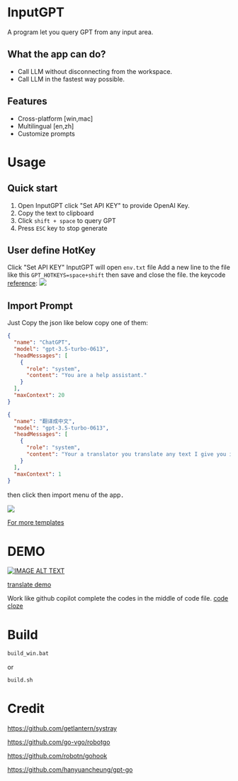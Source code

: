 # InputGPT 
A program let you query GPT from any input area. 

## What the app can do?
* Call LLM without disconnecting from the workspace.
* Call LLM in the fastest way possible.

## Features
*  Cross-platform [win,mac]
*  Multilingual  [en,zh]
*  Customize prompts

# Usage
## Quick start
1. Open InputGPT click "Set API KEY" to provide OpenAI Key. 
1. Copy the text to clipboard
1. Click `shift + space` to query GPT
1. Press `ESC` key to stop generate

## User define HotKey 
Click "Set API KEY" InputGPT will open `env.txt` file 
Add a new line to the file like this `GPT_HOTKEYS=space+shift` then save and close the file.
the keycode [reference](https://github.com/vcaesar/keycode/blob/main/keycode.go):
![](https://ipfs.ee/ipfs/QmaBtanJEmt8krtLLAL2zE9QYyNodQ7bvkRofNuWABaZmn/d6636a7b-cb75-494f-84ac-3935382544d8.png)

## Import Prompt
Just Copy the json like below copy one of them:
```json
{
  "name": "ChatGPT",
  "model": "gpt-3.5-turbo-0613",
  "headMessages": [
    {
      "role": "system",
      "content": "You are a help assistant."
    }
  ],
  "maxContext": 20
}
```

```json
{
  "name": "翻译成中文",
  "model": "gpt-3.5-turbo-0613",
  "headMessages": [
    {
      "role": "system",
      "content": "Your a translator you translate any text I give you into Chinese. Just give me the result, do not explain."
    }
  ],
  "maxContext": 1
}
```
then click then import menu of the app．

![](https://ipfs.ee/ipfs/QmPW2FcmLvfZLbT5Ak6FYWRSc9FWJ5p3waQ4PrCPEzeH5R/6d498736-0911-460a-8fe2-8e91c8ca3340.png)

[For more templates](./prompts)

# DEMO
[![IMAGE ALT TEXT](http://img.youtube.com/vi/2EpdfYILbgQ/0.jpg)](https://www.youtube.com/watch?v=2EpdfYILbgQ "InputGTP DEMO")

[translate demo](https://ipfs.ee/ipfs/QmepH3EbP71zaXxaLAfQt2domXZxnb7HuaAkxT4jzhajmk/7c5ec8d0-a3d2-4d06-b649-316456390599.mp4)

Work like github copilot complete the codes in the middle of code file.
[code cloze](https://ipfs.ee/ipfs/QmRp351kZ9fB1y1k9vWCHJq3egG8wZT39LYeVr9RhzbkVU/a159ab5f-e308-4d02-8d64-9c02ea0fc48e.mp4)

# Build 
```cmd
build_win.bat
```
or
```bash
build.sh
```

# Credit

https://github.com/getlantern/systray

https://github.com/go-vgo/robotgo

https://github.com/robotn/gohook

https://github.com/hanyuancheung/gpt-go